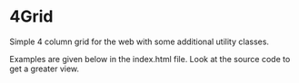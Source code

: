﻿# 4Grid
Simple 4 column grid for the web with some additional utility classes.</p>
Examples are given below in the index.html file. Look at the source code to get a greater view.